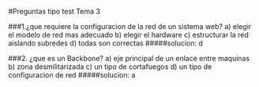 #Preguntas tipo test Tema 3

###1.¿que requiere la configuracion de la red de un sistema web?
    a) elegir el modelo de red mas adecuado
    b) elegir el hardware
    c) estructurar la red aislando subredes
    d) todas son correctas
#####solucion: d

###2. ¿que es un Backbone?
    a) eje principal de un enlace entre maquinas
    b) zona desmilitarizada
    c) un tipo de cortafuegos
    d) un tipo de configuracion de red
#####solucion: a

